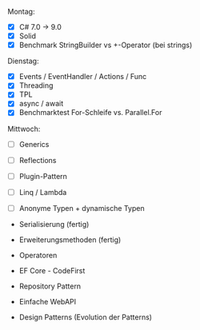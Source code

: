 Montag:

- [x] C# 7.0 -> 9.0 
- [x] Solid 
- [x] Benchmark StringBuilder vs +-Operator (bei strings)

Dienstag:
- [x] Events / EventHandler / Actions / Func 
- [x] Threading 
- [x] TPL 
- [x] async / await 
- [x] Benchmarktest For-Schleife vs. Parallel.For

Mittwoch: 
- [ ] Generics 
- [ ] Reflections 
- [ ] Plugin-Pattern 
- [ ] Linq / Lambda 
- [ ] Anonyme Typen + dynamische Typen


- Serialisierung (fertig)
- Erweiterungsmethoden  (fertig) 
- Operatoren



- EF Core - CodeFirst
- Repository Pattern 
- Einfache WebAPI 
- Design Patterns (Evolution der Patterns) 